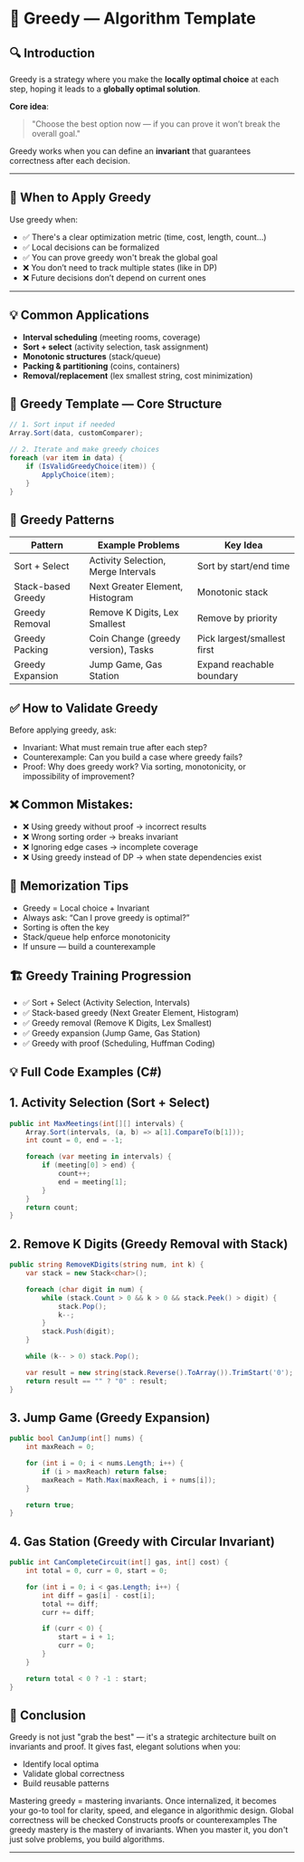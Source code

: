 # 🧠 Greedy — Algorithm Template

## 🔍 Introduction

Greedy is a strategy where you make the **locally optimal choice** at each step, hoping it leads to a **globally optimal solution**.

**Core idea**:  
> "Choose the best option now — if you can prove it won’t break the overall goal."

Greedy works when you can define an **invariant** that guarantees correctness after each decision.

---

## 🧠 When to Apply Greedy

Use greedy when:

- ✅ There's a clear optimization metric (time, cost, length, count…)
- ✅ Local decisions can be formalized
- ✅ You can prove greedy won't break the global goal
- ❌ You don’t need to track multiple states (like in DP)
- ❌ Future decisions don’t depend on current ones

---

## 💡 Common Applications

- **Interval scheduling** (meeting rooms, coverage)
- **Sort + select** (activity selection, task assignment)
- **Monotonic structures** (stack/queue)
- **Packing & partitioning** (coins, containers)
- **Removal/replacement** (lex smallest string, cost minimization)


## 🧱 Greedy Template — Core Structure
```csharp
// 1. Sort input if needed
Array.Sort(data, customComparer);

// 2. Iterate and make greedy choices
foreach (var item in data) {
    if (IsValidGreedyChoice(item)) {
        ApplyChoice(item);
    }
}
```

## 🧩 Greedy Patterns

| Pattern              | Example Problems                          | Key Idea                     |
|----------------------|-------------------------------------------|------------------------------|
| Sort + Select        | Activity Selection, Merge Intervals       | Sort by start/end time       |
| Stack-based Greedy   | Next Greater Element, Histogram           | Monotonic stack              |
| Greedy Removal       | Remove K Digits, Lex Smallest             | Remove by priority           |
| Greedy Packing       | Coin Change (greedy version), Tasks       | Pick largest/smallest first |
| Greedy Expansion     | Jump Game, Gas Station                    | Expand reachable boundary    |

## ✅ How to Validate Greedy

Before applying greedy, ask:

- Invariant: What must remain true after each step?
- Counterexample: Can you build a case where greedy fails?
- Proof: Why does greedy work? Via sorting, monotonicity, or impossibility of improvement?

## ❌ Common Mistakes: 

- ❌ Using greedy without proof → incorrect results
- ❌ Wrong sorting order → breaks invariant
- ❌ Ignoring edge cases → incomplete coverage
- ❌ Using greedy instead of DP → when state dependencies exist

## 🧠 Memorization Tips

- Greedy = Local choice + Invariant
- Always ask: “Can I prove greedy is optimal?”
- Sorting is often the key
- Stack/queue help enforce monotonicity
- If unsure — build a counterexample

## 🏗️ Greedy Training Progression

- ✅ Sort + Select (Activity Selection, Intervals) 
- ✅ Stack-based greedy (Next Greater Element, Histogram) 
- ✅ Greedy removal (Remove K Digits, Lex Smallest) 
- ✅ Greedy expansion (Jump Game, Gas Station) 
- ✅ Greedy with proof (Scheduling, Huffman Coding)

## 💡 Full Code Examples (C#)

## 1. Activity Selection (Sort + Select)

```csharp
public int MaxMeetings(int[][] intervals) {
    Array.Sort(intervals, (a, b) => a[1].CompareTo(b[1]));
    int count = 0, end = -1;

    foreach (var meeting in intervals) {
        if (meeting[0] > end) {
            count++;
            end = meeting[1];
        }
    }
    return count;
}
```

## 2. Remove K Digits (Greedy Removal with Stack)

```csharp
public string RemoveKDigits(string num, int k) {
    var stack = new Stack<char>();

    foreach (char digit in num) {
        while (stack.Count > 0 && k > 0 && stack.Peek() > digit) {
            stack.Pop();
            k--;
        }
        stack.Push(digit);
    }

    while (k-- > 0) stack.Pop();

    var result = new string(stack.Reverse().ToArray()).TrimStart('0');
    return result == "" ? "0" : result;
}
```

## 3. Jump Game (Greedy Expansion)

```csharp
public bool CanJump(int[] nums) {
    int maxReach = 0;

    for (int i = 0; i < nums.Length; i++) {
        if (i > maxReach) return false;
        maxReach = Math.Max(maxReach, i + nums[i]);
    }

    return true;
}
```

## 4. Gas Station (Greedy with Circular Invariant)

```csharp
public int CanCompleteCircuit(int[] gas, int[] cost) {
    int total = 0, curr = 0, start = 0;

    for (int i = 0; i < gas.Length; i++) {
        int diff = gas[i] - cost[i];
        total += diff;
        curr += diff;

        if (curr < 0) {
            start = i + 1;
            curr = 0;
        }
    }

    return total < 0 ? -1 : start;
}
```


## 🎯 Conclusion
Greedy is not just "grab the best" — it's a strategic architecture built on invariants and proof.
It gives fast, elegant solutions when you:

- Identify local optima
- Validate global correctness
- Build reusable patterns

Mastering greedy = mastering invariants. 
Once internalized, it becomes your go-to tool for clarity, speed, and elegance in algorithmic design.
Global correctness will be checked
Constructs proofs or counterexamples
The greedy mastery is the mastery of invariants. When you master it, you don't just solve problems, you build algorithms.




----
